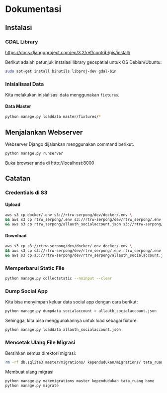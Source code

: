 # Dokumentasi

## Instalasi

### GDAL Library

https://docs.djangoproject.com/en/3.2/ref/contrib/gis/install/

Berikut adalah petunjuk instalasi library geospatial untuk OS Debian/Ubuntu:
```sh
sudo apt-get install binutils libproj-dev gdal-bin
```

### Inisialisasi Data
Kita melakukan inisialisasi data menggunakan `fixtures`.

#### Data Master
```bash
python manage.py loaddata master/fixtures/*
```

## Menjalankan Webserver

Webserver Django dijalankan menggunakan command berikut.
```bash
python manage.py runserver
```

Buka browser anda di http://localhost:8000


## Catatan

### Credentials di S3
#### Upload
```bash
aws s3 cp docker/.env s3://rtrw-serpong/dev/docker/.env \
&& aws s3 cp rtrw_serpong/.env s3://rtrw-serpong/dev/rtrw_serpong/.env \
&& aws s3 cp rtrw_serpong/allauth_socialaccount.json s3://rtrw-serpong/dev/rtrw_serpong/allauth_socialaccount.json
```

#### Download
```bash
aws s3 cp s3://rtrw-serpong/dev/docker/.env docker/.env \
&& aws s3 cp s3://rtrw-serpong/dev/rtrw_serpong/.env rtrw_serpong/.env \
&& aws s3 cp s3://rtrw-serpong/dev/rtrw_serpong/allauth_socialaccount.json rtrw_serpong/allauth_socialaccount.json
```

### Memperbarui Static File
```bash
python manage.py collectstatic --noinput --clear
```

### Dump Social App
Kita bisa menyimpan keluar data social app dengan cara berikut:
```bash
python manage.py dumpdata socialaccount > allauth_socialaccount.json
```

Sehingga, kita bisa menggunakannya untuk load sebagai fixture:
```bash
python manage.py loaddata allauth_socialaccount.json
```

### Mencetak Ulang File Migrasi
Bersihkan semua direktori migrasi:
```bash
rm -rf db.sqlite3 master/migrations/ kependudukan/migrations/ tata_ruang/migrations/ home/migrations/
```

Membuat ulang migrasi
```bash
python manage.py makemigrations master kependudukan tata_ruang home
python manage.py migrate
```